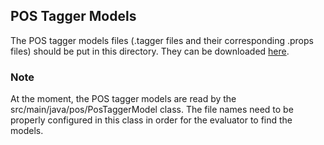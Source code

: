 ## POS Tagger Models

The POS tagger models files (.tagger files and their corresponding .props files) should be put in this directory. They can be downloaded [here](http://nlp.stanford.edu/software/tagger.shtml).

### Note

At the moment, the POS tagger models are read by the src/main/java/pos/PosTaggerModel class. The file names need to be properly configured in this class in order for the evaluator to find the models.

